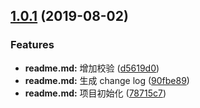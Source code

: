 ## [1.0.1](https://github.com/funlee/use-commitizen/compare/78715c7...v1.0.1) (2019-08-02)


### Features

* **readme.md:** 增加校验 ([d5619d0](https://github.com/funlee/use-commitizen/commit/d5619d0))
* **readme.md:** 生成 change log ([90fbe89](https://github.com/funlee/use-commitizen/commit/90fbe89))
* **readme.md:** 项目初始化 ([78715c7](https://github.com/funlee/use-commitizen/commit/78715c7))



